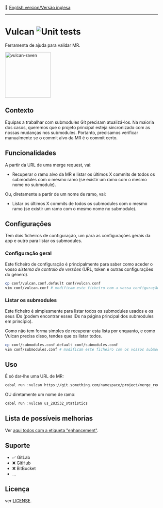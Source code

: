 :england: [English version/Versão inglesa](README-en.md)
***

# Vulcan ![Unit tests](https://github.com/TheLusitanianKing/Vulcan/workflows/Haskell%20CI/badge.svg)
Ferramenta de ajuda para validar MR.

<img src="https://static.wikia.nocookie.net/metalgear/images/2/22/Vulcan_Raven.jpg/revision/latest?cb=20060802225437" alt="vulcan-raven" width="150"/>

## Contexto
Equipas a trabalhar com submodules Git precisam atualizá-los. Na maioria dos casos, queremos que o projeto principal esteja sincronizado com as nossas mudanças nos submodules. Portanto, precisamos verificar manualmente se o commit alvo da MR é o commit certo.

## Funcionalidades
A partir da URL de uma merge request, vai:
- Recuperar o ramo alvo da MR e listar os últimos X commits de todos os submodules com o mesmo ramo (se existir um ramo com o mesmo nome no submodule).

Ou, diretamente a partir de um nome de ramo, vai:
- Listar os últimos X commits de todos os submodules com o mesmo ramo (se existir um ramo com o mesmo nome no submodule).

## Configurações
Tem dois ficheiros de configuração, um para as configurações gerais da app e outro para listar os submodules.

### Configuração geral
Este ficheiro de configuração é principalmente para saber como aceder o vosso *sistema de controlo de versões* (URL, token e outras configurações do género).

```bash
cp conf/vulcan.conf.default conf/vulcan.conf
vim conf/vulcan.conf # modificam este ficheiro com a vossa configuração
```

### Listar os submodules
Este ficheiro é simplesmente para listar todos os submodules usados e os seus IDs (podem encontrar esses IDs na página principal dos submodules em princípio).

Como não tem forma simples de recuperar esta lista por enquanto, e como Vulcan precisa disso, tendes que os listar todos.

```bash
cp conf/submodules.conf.default conf/submodules.conf
vim conf/submodules.conf # modificam este ficheiro com os vossos submodules
```

## Uso
É só dar-lhe uma URL de MR:

```bash
cabal run :vulcan https://git.something.com/namespace/project/merge_requests/199
```

OU diretamente um nome de ramo:

```bash
cabal run :vulcan us_283532_statistics
```

## Lista de possíveis melhorias
Ver [aqui todos com a etiqueta "enhancement"](https://github.com/TheLusitanianKing/Vulcan/labels/enhancement).

## Suporte
- :white_check_mark: GitLab
- :x: GitHub
- :x: BitBucket
- ...

## Licença
ver [LICENSE](LICENSE).
